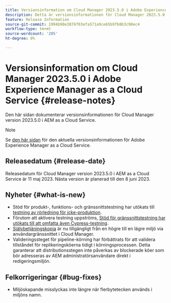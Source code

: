 ```yaml
---
title: Versionsinformation om Cloud Manager 2023.5.0 i Adobe Experience Manager as a Cloud Service
description: Detta är versionsinformationen för Cloud Manager 2023.5.0 i AEM as a Cloud Service.
feature: Release Information
source-git-commit: 1994b90e3876f03efa571a9ce65b9fb8b3c90ec4
workflow-type: tm+mt
source-wordcount: '205'
ht-degree: 0%

---
```



# Versionsinformation om Cloud Manager 2023.5.0 i Adobe Experience Manager as a Cloud Service {#release-notes}

Den här sidan dokumenterar versionsinformationen för Cloud Manager version 2023.5.0 i AEM as a Cloud Service.

>[!NOTE]
>
>Se [den här sidan](/help/release-notes/release-notes-cloud/release-notes-current.md) för den aktuella versionsinformationen för Adobe Experience Manager as a Cloud Service.

## Releasedatum {#release-date}

Releasedatum för Cloud Manager version 2023.5.0 i AEM as a Cloud Service är 11 maj 2023. Nästa version är planerad till den 8 juni 2023.

## Nyheter {#what-is-new}

* Stöd för produkt-, funktions- och gränssnittstestning har utökats till [testning av rörledning för icke-produktion](/help/implementing/cloud-manager/configuring-pipelines/configuring-non-production-pipelines.md).
* Förutom att aktivera testning uppströms, [Stöd för gränssnittstestning har utökats till att omfatta även Cypress-testning](/help/implementing/cloud-manager/ui-testing.md).
* [Självbetjäningskopia](/help/implementing/developing/tools/content-copy.md) är nu tillgängligt från en högre till en lägre miljö via användargränssnittet i Cloud Manager.
* Valideringssteget för pipeline-körning har förbättrats för att validera tillståndet för replikeringsköerna tidigt i körningsprocessen. Detta garanterar att distributionsstegen inte påverkas av blockerade köer som bör adresseras av AEM administratörsanvändare direkt i redigeringsmiljön.

## Felkorrigeringar {#bug-fixes}

* Miljöskapande misslyckas inte längre när flerbytetecken används i miljöns namn.
